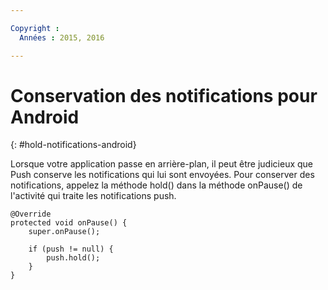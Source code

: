 ```yaml
---

Copyright :
  Années : 2015, 2016

---
```


# Conservation des notifications pour Android
{: #hold-notifications-android}

Lorsque votre application passe en arrière-plan, il peut être judicieux que Push conserve les notifications qui lui sont envoyées. Pour conserver des notifications, appelez la méthode hold() dans la méthode onPause() de l'activité qui traite les notifications push.

```
@Override
protected void onPause() {
    super.onPause();

    if (push != null) {
        push.hold();
    }
} 
```
